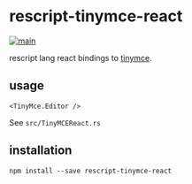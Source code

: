 # rescript-tinymce-react

[![main](https://github.com/cdaringe/rescript-tinymce-react/actions/workflows/main.yml/badge.svg)](https://github.com/cdaringe/rescript-tinymce-react/actions/workflows/main.yml)

rescript lang react bindings to [tinymce](https://www.npmjs.com/package/tinymce).

## usage

```res
<TinyMce.Editor />
```

See `src/TinyMCEReact.rs`

## installation

`npm install --save rescript-tinymce-react`
